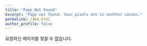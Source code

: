 ```yaml
---
title: "Page Not Found"
excerpt: "Page not found. Your pixels are in another canvas."
permalink: /404.html
author_profile: false
---
```


요청하신 페이지를 찾을 수 없습니다.

<script>
  var GOOG_FIXURL_LANG = 'en';
  var GOOG_FIXURL_SITE = 'https://taeyoung02.github.io'
</script>
<script src="https://linkhelp.clients.google.com/tbproxy/lh/wm/fixurl.js">
</script>
